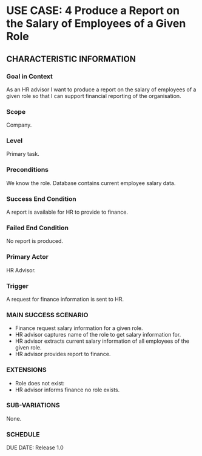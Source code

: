 # USE CASE: 4 Produce a Report on the Salary of Employees of a Given Role

## CHARACTERISTIC INFORMATION

### Goal in Context
As an HR advisor I want to produce a report on the salary of employees of a given role so that I can support financial reporting of the organisation.

### **Scope**
Company.

### Level
Primary task.

### Preconditions
We know the role. Database contains current employee salary data.

### Success End Condition

A report is available for HR to provide to finance.

### Failed End Condition

No report is produced.

### Primary Actor

HR Advisor.

### Trigger

A request for finance information is sent to HR.

### MAIN SUCCESS SCENARIO
*    Finance request salary information for a given role.
*    HR advisor captures name of the role to get salary information for.
*    HR advisor extracts current salary information of all employees of the given role.
*    HR advisor provides report to finance.

### EXTENSIONS

* Role does not exist:
* HR advisor informs finance no role exists.

### SUB-VARIATIONS

None.

### SCHEDULE

DUE DATE: Release 1.0